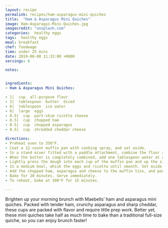 ```yaml
---
layout: recipe
permalink: recipes/ham-asparagus-mini-quiches
title:  "Ham & Asparagus Mini Quiches"
image: Ham-Asparagus-Mini-Quiches.jpg
imagecredit: "unsplash.com"
categories:  healthy eggs
tags:  healthy eggs
meal: breakfast
chef: foodwage
time: under 25 mins
date: 2019-08-08 11:33:00 +0800
servings: 6

notes:


ingredients:
- Ham & Asparagus Mini Quiches:

- 1|  cup  all-purpose flour
- 2|  tablespoon  butter  diced
- 6|  tablespoon  ice water
- 6|  large  eggs
- 0.5|  cup  part-skim ricotta cheese
- 0.5|  cup  chopped ham
- 0.5|  cup  chopped asparagus
- 0.5|  cup  shredded cheddar cheese

directions:
- Preheat oven to 350°F.
- Coat a 12-count muffin pan with cooking spray, and set aside.
- In a stand mixer fitted with a paddle attachment, combine the flour and butter until the butter breaks down into small pieces. (Alternately, use a pastry cutter or two forks.)
- When the butter is completely combined, add one tablespoon water at a time while the mixer runs (or while stirring with a fork) until a smooth dough forms.
- Lightly press the dough into each cup of the muffin pan and up the sides.
- In a medium bowl, whisk the eggs and ricotta until smooth. Set aside.
- Add the chopped ham, asparagus and cheese to the muffin tins, and pour egg mixture over until 3/4 full.
- Bake for 20 minutes. Serve immediately.
- To reheat, bake at 300°F for 15 minutes.

---
```


Brighten up your morning brunch with Maebells’ ham and asparagus mini quiches. Packed with tender ham, crunchy asparagus and sharp cheddar, these cups are packed with flavor and require little prep work. Better yet, these mini quiches take half as much time to bake than a traditional full-size quiche, so you can enjoy brunch faster!